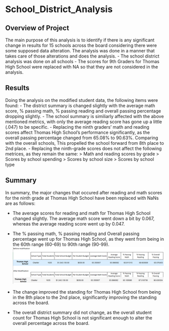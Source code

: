 # School_District_Analysis
## Overview of Project
The main purpose of this analysis is to identify if there is any significant change in results for 15 schools across the board considering there were some supposed data alteration. The analysis was done in a manner that takes care of those alterations and does the analysis. 
    - The school district analysis was done on all schools
    - The scores for 9th Graders for Thomas High School were replaced with NA so that they are not considered in the analysis.
## Results
Doing the analysis on the modified student data, the following items were found:
    - The district summary is changed slightly with the average math score, % passing math, % passing reading and overall passing percentage dropping slightly.
    - The school summary is similiarly affected with the above mentioned metrics, with only the average reading score has gone up a little (.047) to be specific.
    - Replacing the ninth graders’ math and reading scores affect Thomas High School’s performance significantly, as the overall passing percentage changed from 65.08% to 90.63%. Comparing with the overall schools, This propelled the school forward from 8th place to 2nd place.
    - Replacing the ninth-grade scores does not affect the following metrices, as they remain the same:
        > Math and reading scores by grade
        > Scores by school spending
        > Scores by school size
        > Scores by school type

## Summary

In summary, the major changes that occured after reading and math scores for the ninth grade at Thomas High School have been replaced with NaNs are as follows:
 - The average scores for reading and math for Thomas High School changed slightly. The average math score went down a bit by 0.067, whereas the average reading score went up by 0.047.
 - The % passing math, % passing reading  and Overall passing percentage went up for Thomas High School, as they went from being in the 60th range (60-69) to 90th range (90-99).
<img src = resources/modification_result.png></img>

 - The change improved the standing for Thomas High School from being in the 8th place to the 2nd place, significantly improving the standing across the board.
 - The overall district summary did not change, as the overall student count for Thomas High School is not significant enough to alter the overall percentage across the board.